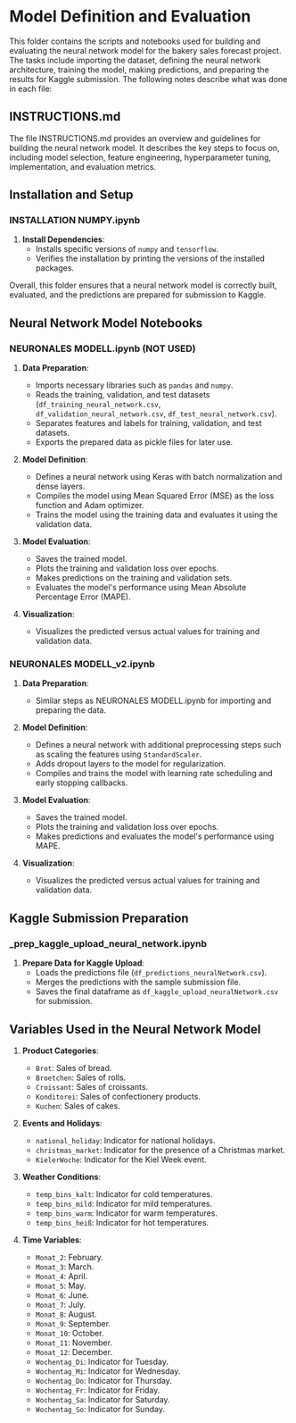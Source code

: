 # Model Definition and Evaluation
This folder contains the scripts and notebooks used for building and evaluating the neural network model for the bakery sales forecast project. The tasks include importing the dataset, defining the neural network architecture, training the model, making predictions, and preparing the results for Kaggle submission. The following notes describe what was done in each file:

## INSTRUCTIONS.md
The file INSTRUCTIONS.md provides an overview and guidelines for building the neural network model. It describes the key steps to focus on, including model selection, feature engineering, hyperparameter tuning, implementation, and evaluation metrics.

## Installation and Setup
### INSTALLATION NUMPY.ipynb
1. **Install Dependencies**:
   - Installs specific versions of `numpy` and `tensorflow`.
   - Verifies the installation by printing the versions of the installed packages.

Overall, this folder ensures that a neural network model is correctly built, evaluated, and the predictions are prepared for submission to Kaggle.

## Neural Network Model Notebooks
### NEURONALES MODELL.ipynb (NOT USED)
1. **Data Preparation**:
   - Imports necessary libraries such as `pandas` and `numpy`.
   - Reads the training, validation, and test datasets (`df_training_neural_network.csv`, `df_validation_neural_network.csv`, `df_test_neural_network.csv`).
   - Separates features and labels for training, validation, and test datasets.
   - Exports the prepared data as pickle files for later use.

2. **Model Definition**:
   - Defines a neural network using Keras with batch normalization and dense layers.
   - Compiles the model using Mean Squared Error (MSE) as the loss function and Adam optimizer.
   - Trains the model using the training data and evaluates it using the validation data.

3. **Model Evaluation**:
   - Saves the trained model.
   - Plots the training and validation loss over epochs.
   - Makes predictions on the training and validation sets.
   - Evaluates the model's performance using Mean Absolute Percentage Error (MAPE).

4. **Visualization**:
   - Visualizes the predicted versus actual values for training and validation data.

### NEURONALES MODELL_v2.ipynb
1. **Data Preparation**:
   - Similar steps as NEURONALES MODELL.ipynb for importing and preparing the data.

2. **Model Definition**:
   - Defines a neural network with additional preprocessing steps such as scaling the features using `StandardScaler`.
   - Adds dropout layers to the model for regularization.
   - Compiles and trains the model with learning rate scheduling and early stopping callbacks.

3. **Model Evaluation**:
   - Saves the trained model.
   - Plots the training and validation loss over epochs.
   - Makes predictions and evaluates the model's performance using MAPE.

4. **Visualization**:
   - Visualizes the predicted versus actual values for training and validation data.

## Kaggle Submission Preparation
### _prep_kaggle_upload_neural_network.ipynb

1. **Prepare Data for Kaggle Upload**:
   - Loads the predictions file (`df_predictions_neuralNetwork.csv`).
   - Merges the predictions with the sample submission file.
   - Saves the final dataframe as `df_kaggle_upload_neuralNetwork.csv` for submission.

## Variables Used in the Neural Network Model
1. **Product Categories**:
   - `Brot`: Sales of bread.
   - `Broetchen`: Sales of rolls.
   - `Croissant`: Sales of croissants.
   - `Konditorei`: Sales of confectionery products.
   - `Kuchen`: Sales of cakes.

2. **Events and Holidays**:
   - `national_holiday`: Indicator for national holidays.
   - `christmas_market`: Indicator for the presence of a Christmas market.
   - `KielerWoche`: Indicator for the Kiel Week event.

3. **Weather Conditions**:
   - `temp_bins_kalt`: Indicator for cold temperatures.
   - `temp_bins_mild`: Indicator for mild temperatures.
   - `temp_bins_warm`: Indicator for warm temperatures.
   - `temp_bins_heiß`: Indicator for hot temperatures.

4. **Time Variables**:
   - `Monat_2`: February.
   - `Monat_3`: March.
   - `Monat_4`: April.
   - `Monat_5`: May.
   - `Monat_6`: June.
   - `Monat_7`: July.
   - `Monat_8`: August.
   - `Monat_9`: September.
   - `Monat_10`: October.
   - `Monat_11`: November.
   - `Monat_12`: December.
   - `Wochentag_Di`: Indicator for Tuesday.
   - `Wochentag_Mi`: Indicator for Wednesday.
   - `Wochentag_Do`: Indicator for Thursday.
   - `Wochentag_Fr`: Indicator for Friday.
   - `Wochentag_Sa`: Indicator for Saturday.
   - `Wochentag_So`: Indicator for Sunday.